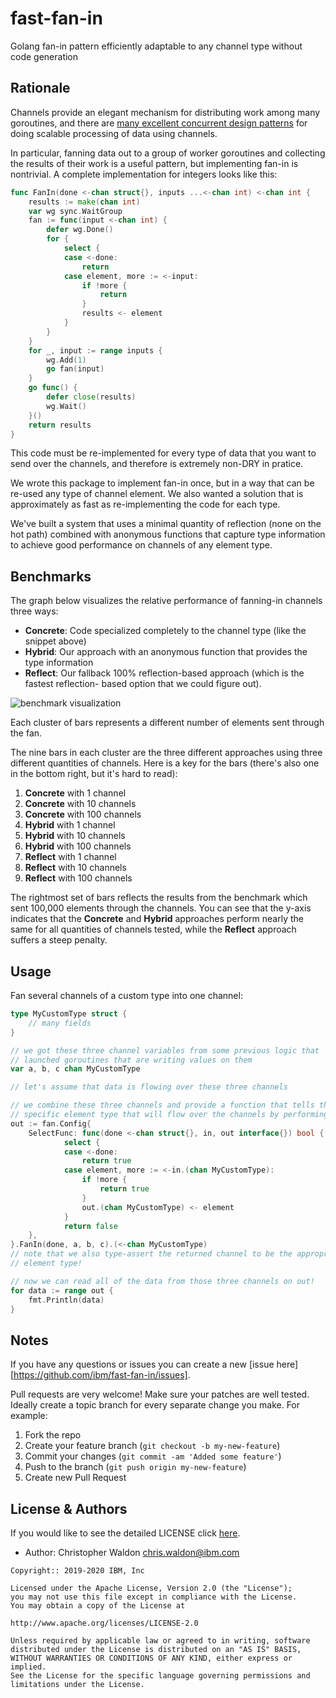 # fast-fan-in

Golang fan-in pattern efficiently adaptable to any channel type without code generation

## Rationale

Channels provide an elegant mechanism for distributing work among many goroutines, and
there are [many excellent concurrent design patterns](https://blog.golang.org/pipelines) for doing scalable processing
of data using channels.

In particular, fanning data out to a group of worker goroutines and collecting the results
of their work is a useful pattern, but implementing fan-in is nontrivial. A complete
implementation for integers looks like this:

```go
func FanIn(done <-chan struct{}, inputs ...<-chan int) <-chan int {
	results := make(chan int)
	var wg sync.WaitGroup
	fan := func(input <-chan int) {
		defer wg.Done()
		for {
			select {
			case <-done:
				return
			case element, more := <-input:
				if !more {
					return
				}
				results <- element
			}
		}
	}
	for _, input := range inputs {
		wg.Add(1)
		go fan(input)
	}
	go func() {
		defer close(results)
		wg.Wait()
	}()
	return results
}
```

This code must be re-implemented for every type of data that you want to send
over the channels, and therefore is extremely non-DRY in pratice.

We wrote this package to implement fan-in once, but in a way that can be re-used
any type of channel element. We also wanted a solution that is approximately as
fast as re-implementing the code for each type.

We've built a system that uses a minimal quantity of reflection (none on the
hot path) combined with anonymous functions that capture type information to achieve
good performance on channels of any element type.

## Benchmarks

The graph below visualizes the relative performance of fanning-in channels three
ways:

- **Concrete**: Code specialized completely to the channel type (like the snippet above)
- **Hybrid**: Our approach with an anonymous function that provides the type information
- **Reflect**: Our fallback 100% reflection-based approach (which is the fastest reflection-
  based option that we could figure out).

![benchmark visualization](https://raw.githubusercontent.com/IBM/fast-fan-in/master/img/benchmarks.png)

Each cluster of bars represents a different number of elements sent through the
fan.

The nine bars in each cluster are the three different approaches using three different
quantities of channels. Here is a key for the bars (there's also one in the bottom right,
but it's hard to read):

1. **Concrete** with 1 channel
2. **Concrete** with 10 channels
3. **Concrete** with 100 channels
4. **Hybrid** with 1 channel
5. **Hybrid** with 10 channels
6. **Hybrid** with 100 channels
7. **Reflect** with 1 channel
8. **Reflect** with 10 channels
9. **Reflect** with 100 channels

The rightmost set of bars reflects the results from the benchmark which sent 100,000
elements through the channels. You can see that the y-axis indicates that the
**Concrete** and **Hybrid** approaches perform nearly the same for all quantities of
channels tested, while the **Reflect** approach suffers a steep penalty.

## Usage

Fan several channels of a custom type into one channel:

```go
type MyCustomType struct {
    // many fields
}

// we got these three channel variables from some previous logic that
// launched goroutines that are writing values on them
var a, b, c chan MyCustomType

// let's assume that data is flowing over these three channels

// we combine these three channels and provide a function that tells the fan about the
// specific element type that will flow over the channels by performing type assertions
out := fan.Config{
    SelectFunc: func(done <-chan struct{}, in, out interface{}) bool {
	 		select {
	 		case <-done:
	 			return true
	 		case element, more := <-in.(chan MyCustomType):
	 			if !more {
	 				return true
	 			}
	 			out.(chan MyCustomType) <- element
	 		}
	 		return false
    },
}.FanIn(done, a, b, c).(<-chan MyCustomType)
// note that we also type-assert the returned channel to be the appropriate
// element type!

// now we can read all of the data from those three channels on out!
for data := range out {
    fmt.Println(data)
}
```

## Notes

If you have any questions or issues you can create a new [issue here][https://github.com/ibm/fast-fan-in/issues].

Pull requests are very welcome! Make sure your patches are well tested.
Ideally create a topic branch for every separate change you make. For
example:

1. Fork the repo
2. Create your feature branch (`git checkout -b my-new-feature`)
3. Commit your changes (`git commit -am 'Added some feature'`)
4. Push to the branch (`git push origin my-new-feature`)
5. Create new Pull Request

## License & Authors

If you would like to see the detailed LICENSE click [here](LICENSE).

- Author: Christopher Waldon  <chris.waldon@ibm.com>

```text
Copyright:: 2019-2020 IBM, Inc

Licensed under the Apache License, Version 2.0 (the "License");
you may not use this file except in compliance with the License.
You may obtain a copy of the License at

http://www.apache.org/licenses/LICENSE-2.0

Unless required by applicable law or agreed to in writing, software
distributed under the License is distributed on an "AS IS" BASIS,
WITHOUT WARRANTIES OR CONDITIONS OF ANY KIND, either express or implied.
See the License for the specific language governing permissions and
limitations under the License.
```
